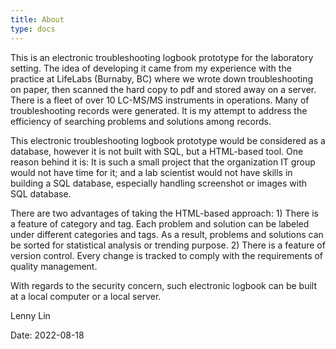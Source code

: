 ```yaml
---
title: About
type: docs
---
```



This is an electronic troubleshooting logbook prototype for the laboratory setting.  The idea of developing it came from my experience with the practice at LifeLabs (Burnaby, BC) where we wrote down troubleshooting on paper, then scanned the hard copy to pdf and stored away on a server. There is a fleet of over 10 LC-MS/MS instruments in operations.  Many of troubleshooting records were generated. It is my attempt to address the efficiency of searching problems and solutions among records.

This electronic troubleshooting logbook prototype would be considered as a database, however it is not built with SQL, but a HTML-based tool.  One reason behind it is: It is such a small project that the organization IT group would not have time for it; and a lab scientist would not have skills in building a SQL database, especially handling screenshot or images with SQL database.

There are two advantages of taking the HTML-based approach: 1) There is a feature of category and tag.  Each problem and solution can be labeled under different categories and tags. As a result, problems and solutions can be sorted for statistical analysis or trending purpose. 2) There is a feature of version control.  Every change is tracked to comply with the requirements of quality management.

With regards to the security concern, such electronic logbook can be built at a local computer or a local server.  


Lenny Lin  

[<i class="fa fa-linkedin-square" style="font-size:24px;color:black"></i>](https://www.linkedin.com/in/lenny-lin/)

Date: 2022-08-18



<link rel="stylesheet" href="https://cdnjs.cloudflare.com/ajax/libs/font-awesome/4.7.0/css/font-awesome.min.css">